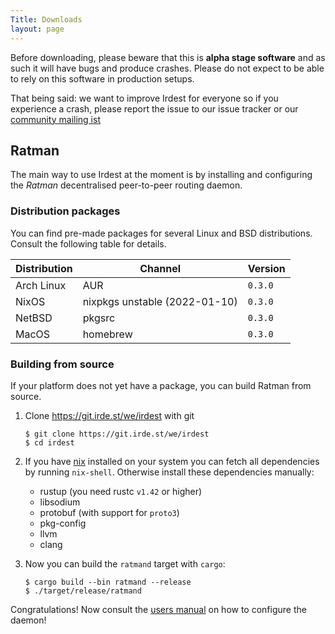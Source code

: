 ```yaml
---
Title: Downloads
layout: page
---
```


Before downloading, please beware that this is **alpha stage
software** and as such it will have bugs and produce crashes.  Please
do not expect to be able to rely on this software in production
setups.

That being said: we want to improve Irdest for everyone so if you
experience a crash, please report the issue to our issue tracker or
our [community mailing
ist](https://lists.irde.st/archives/list/community@lists.irde.st/)


## Ratman

The main way to use Irdest at the moment is by installing and
configuring the *Ratman* decentralised peer-to-peer routing daemon.

### Distribution packages

You can find pre-made packages for several Linux and BSD
distributions.  Consult the following table for details.

| Distribution | Channel                       | Version |
|--------------|-------------------------------|---------|
| Arch Linux   | AUR                           | `0.3.0` |
| NixOS        | nixpkgs unstable (2022-01-10) | `0.3.0` |
| NetBSD       | pkgsrc                        | `0.3.0` |
| MacOS        | homebrew                      | `0.3.0` |

### Building from source

If your platform does not yet have a package, you can build Ratman
from source.


1. Clone https://git.irde.st/we/irdest with git
   
   ```console
   $ git clone https://git.irde.st/we/irdest
   $ cd irdest
   ```

2. If you have [nix](https://nixos.org/) installed on your system you
   can fetch all dependencies by running `nix-shell`.  Otherwise install
   these dependencies manually:
   
   - rustup (you need rustc `v1.42` or higher)
   - libsodium
   - protobuf (with support for `proto3`)
   - pkg-config
   - llvm
   - clang

3. Now you can build the `ratmand` target with `cargo`:

   ```console
   $ cargo build --bin ratmand --release
   $ ./target/release/ratmand
   ```

Congratulations!  Now consult the [users manual](/learn#manuals) on
how to configure the daemon!
